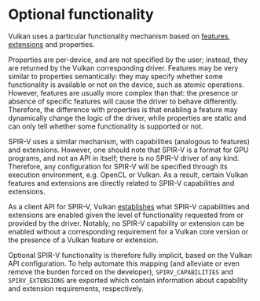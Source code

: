 # Optional functionality

Vulkan uses a particular functionality mechanism based on [features](https://registry.khronos.org/vulkan/specs/1.3-extensions/html/chap47.html), [extensions](https://registry.khronos.org/vulkan/specs/1.3-extensions/html/chap46.html) and properties.

Properties are per-device, and are not specified by the user; instead, they are returned by the Vulkan corresponding driver. Features may be very similar to properties semantically: they may specify whether some functionality is available or not on the device, such as atomic operations. However, features are usually more complex than that: the presence or absence of specific features will cause the driver to behave differently. Therefore, the difference with properties is that enabling a feature may dynamically change the logic of the driver, while properties are static and can only tell whether some functionality is supported or not.

SPIR-V uses a similar mechanism, with capabilities (analogous to features) and extensions. However, one should note that SPIR-V is a format for GPU programs, and not an API in itself; there is no SPIR-V driver of any kind. Therefore, any configuration for SPIR-V will be specified through its execution environment, e.g. OpenCL or Vulkan. As a result, certain Vulkan features and extensions are directly related to SPIR-V capabilities and extensions.

As a client API for SPIR-V, Vulkan [establishes](https://registry.khronos.org/vulkan/specs/1.3-extensions/html/chap52.html) what SPIR-V capabilities and extensions are enabled given the level of functionality requested from or provided by the driver. Notably, no SPIR-V capability or extension can be enabled without a corresponding requirement for a Vulkan core version or the presence of a Vulkan feature or extension.

Optional SPIR-V functionality is therefore fully implicit, based on the Vulkan API configuration. To help automate this mapping (and alleviate or even remove the burden forced on the developer), `SPIRV_CAPABILITIES` and `SPIRV_EXTENSIONS` are exported which contain information about capability and extension requirements, respectively.

